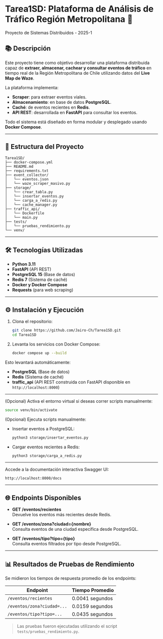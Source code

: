 # Tarea1SD: Plataforma de Análisis de Tráfico Región Metropolitana 🚦

Proyecto de Sistemas Distribuidos - 2025-1

## 📚 Descripción

Este proyecto tiene como objetivo desarrollar una plataforma distribuida capaz de **extraer, almacenar, cachear y consultar eventos de tráfico** en tiempo real de la Región Metropolitana de Chile utilizando datos del **Live Map de Waze**.

La plataforma implementa:

- **Scraper**: para extraer eventos viales.
- **Almacenamiento**: en base de datos **PostgreSQL**.
- **Caché**: de eventos recientes en **Redis**.
- **API REST**: desarrollada en **FastAPI** para consultar los eventos.

Todo el sistema está diseñado en forma modular y desplegado usando **Docker Compose**.

---

## 📂 Estructura del Proyecto

```
Tarea1SD/
├── docker-compose.yml
├── README.md
├── requirements.txt
├── event_collector/
│   └── eventos.json
│   └── waze_scraper_masivo.py
├── storage/
│   └── crear_tabla.py
│   └── insertar_eventos.py
│   └── carga_a_redis.py
│   └── cache_manager.py
├── traffic_api/
│   └── Dockerfile
│   └── main.py
├── tests/
│   └── pruebas_rendimiento.py
└── venv/
```
---



## 🛠️ Tecnologías Utilizadas

- **Python 3.11**
- **FastAPI** (API REST)
- **PostgreSQL 15** (Base de datos)
- **Redis 7** (Sistema de caché)
- **Docker y Docker Compose**
- **Requests** (para web scraping)

---
## ⚙️ Instalación y Ejecución

1. Clona el repositorio:
   ```bash
   git clone https://github.com/Jairo-Ch/Tarea1SD.git
   cd Tarea1SD
   ```

2. Levanta los servicios con Docker Compose:
   ```bash
   docker compose up --build
   ```

Esto levantará automáticamente:

- **PostgreSQL** (Base de datos)
- **Redis** (Sistema de caché)
- **traffic_api** (API REST construida con FastAPI disponible en `http://localhost:8000`)

---

(Opcional) Activa el entorno virtual si deseas correr scripts manualmente:
```bash
source venv/bin/activate
```

(Opcional) Ejecuta scripts manualmente:

- Insertar eventos a PostgreSQL:
  ```bash
  python3 storage/insertar_eventos.py
  ```

- Cargar eventos recientes a Redis:
  ```bash
  python3 storage/carga_a_redis.py
  ```

---

Accede a la documentación interactiva Swagger UI:

```
http://localhost:8000/docs
```

---

## 🌐 Endpoints Disponibles

- **GET /eventos/recientes**  
  Devuelve los eventos más recientes desde Redis.

- **GET /eventos/zona?ciudad={nombre}**  
  Consulta eventos de una ciudad específica desde PostgreSQL.

- **GET /eventos/tipo?tipo={tipo}**  
  Consulta eventos filtrados por tipo desde PostgreSQL.

---

## 📊 Resultados de Pruebas de Rendimiento

Se midieron los tiempos de respuesta promedio de los endpoints:

| Endpoint                     | Tiempo Promedio    |
|-------------------------------|--------------------|
| `/eventos/recientes`          | 0.0041 segundos    |
| `/eventos/zona?ciudad=...`    | 0.0159 segundos    |
| `/eventos/tipo?tipo=...`      | 0.0435 segundos    |

> Las pruebas fueron ejecutadas utilizando el script `tests/pruebas_rendimiento.py`.
